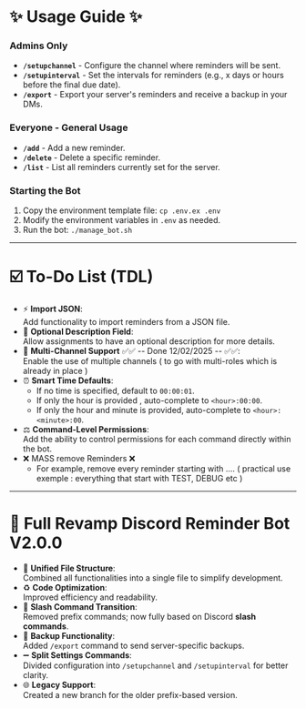 # ✨ Usage Guide ✨

### Admins Only 
- **`/setupchannel`** - Configure the channel where reminders will be sent.
- **`/setupinterval`** - Set the intervals for reminders (e.g., x days or hours before the final due date).
- **`/export`** - Export your server's reminders and receive a backup in your DMs.

### Everyone - General Usage
- **`/add`** - Add a new reminder.
- **`/delete`** - Delete a specific reminder.
- **`/list`** - List all reminders currently set for the server.

### Starting the Bot
1. Copy the environment template file: `cp .env.ex .env`
2. Modify the environment variables in `.env` as needed.
3. Run the bot: `./manage_bot.sh`

---

# ☑️ To-Do List (TDL)

- ⚡️ **Import JSON**:   
Add functionality to import reminders from a JSON file.
- 📝 **Optional Description Field**:   
Allow assignments to have an optional description for more details.
- 📢 **Multi-Channel Support** ✅✅ -- Done 12/02/2025 -- ✅✅:  
Enable the use of multiple channels ( to go with multi-roles which is already in place )
- ⏰ **Smart Time Defaults**:  
  - If no time is specified, default to `00:00:01`.
  - If only the hour is provided , auto-complete to `<hour>:00:00`.
  - If only the hour and minute is provided, auto-complete to `<hour>:<minute>:00`.
- ⚖️ **Command-Level Permissions**:   
Add the ability to control permissions for each command directly within the bot.
- ❌ MASS remove Reminders ❌
  - For example, remove every reminder starting with .... ( practical use exemple : everything that start with TEST, DEBUG etc ) 
---

# 🎉 Full Revamp Discord Reminder Bot V2.0.0

- 🧰 **Unified File Structure**:   
Combined all functionalities into a single file to simplify development.
- ♻️ **Code Optimization**:  
Improved efficiency and readability.
- 🔁 **Slash Command Transition**:   
Removed prefix commands; now fully based on Discord **slash commands**.
- 🔐 **Backup Functionality**:    
Added `/export` command to send server-specific backups.
- ➖ **Split Settings Commands**:    
Divided configuration into `/setupchannel` and `/setupinterval` for better clarity.
- 🌐 **Legacy Support**:   
Created a new branch for the older prefix-based version.
